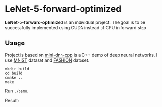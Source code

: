 # LeNet-5-forward-optimized
**LeNet-5-forward-optimized** is an individual project. The goal is to be successfully implemented using CUDA instead of CPU in forward step

## Usage
Project is based on [mini-dnn-cpp](https://github.com/iamhankai/mini-dnn-cpp) is a C++ demo of deep neural networks.
I use [MNIST](http://yann.lecun.com/exdb/mnist/) dataset and [FASHION](https://github.com/zalandoresearch/fashion-mnist) dataset.

```shell
mkdir build
cd build
cmake ..
make
```

Run `./demo`.

Result: 

